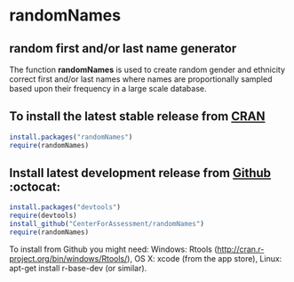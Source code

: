 randomNames
===========

random first and/or last name generator
---------------------------------------

The function **randomNames** is used to create random gender and ethnicity correct first and/or last names where names are proportionally sampled based upon their 
frequency in a large scale database.

To install the latest stable release from [CRAN](http://cran.r-project.org/package=randomNames)
---------------------------

```R
install.packages("randomNames")
require(randomNames)
```


Install latest development release from [Github](https://github.com/CenterForAssessment/randomNames/) :octocat:
----------------------------------------------

```R
install.packages("devtools")
require(devtools)
install_github("CenterForAssessment/randomNames")
require(randomNames)
```

To install from Github you might need: Windows: Rtools (http://cran.r-project.org/bin/windows/Rtools/), OS X: xcode (from the app store),
Linux: apt-get install r-base-dev (or similar).
